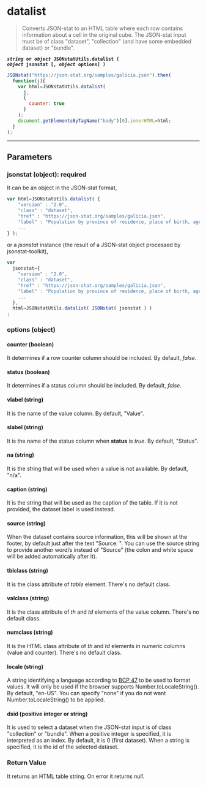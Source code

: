 # datalist

> Converts JSON-stat to an HTML table where each row contains information about a cell in the original cube. The JSON-stat input must be of class "dataset", "collection" (and have some embedded dataset) or "bundle".

**<code><i>string</i> or <i>object</i> JSONstatUtils.datalist ( <i>object</i> jsonstat [, <i>object</i> options] )
</code>**

```js
JSONstat("https://json-stat.org/samples/galicia.json").then(
  function(j){
    var html=JSONstatUtils.datalist(
      j,
      {
        counter: true
      }
    );
    document.getElementsByTagName("body")[0].innerHTML=html;
  }
);
```

***

## Parameters

### jsonstat (object): required

It can be an object in the JSON-stat format,

```js
var html=JSONstatUtils.datalist( {
    "version" : "2.0",
    "class" : "dataset",
    "href" : "https://json-stat.org/samples/galicia.json",
    "label" : "Population by province of residence, place of birth, age, gender and year in Galicia",
    ...
} );
```

or a *jsonstat* instance (the result of a JSON-stat object processed by jsonstat-toolkit),

```js
var
  jsonstat={
    "version" : "2.0",
    "class" : "dataset",
    "href" : "https://json-stat.org/samples/galicia.json",
    "label" : "Population by province of residence, place of birth, age, gender and year in Galicia",
    ...
  },
  html=JSONstatUtils.datalist( JSONstat( jsonstat ) )
;
```

### options (object)

#### counter (boolean)

It determines if a row counter column should be included. By default, *false*.

#### status (boolean)

It determines if a status column should be included. By default, *false*.

#### vlabel (string)

It is the name of the value column. By default, "Value".

#### slabel (string)

It is the name of the status column when **status** is *true*. By default, "Status".

#### na (string)

It is the string that will be used when a value is not available. By default, "n/a".

#### caption (string)

It is the string that will be used as the caption of the table. If it is not provided, the dataset label is used instead.

#### source (string)

When the dataset contains source information, this will be shown at the footer, by default just after the text "Source: ". You can use the source string to provide another word/s instead of "Source" (the colon and white space will be added automatically after it).

#### tblclass (string)

It is the class attribute of *table* element. There's no default class.

#### valclass (string)

It is the class attribute of *th* and *td* elements of the value column. There's no default class.

#### numclass (string)

It is the HTML class attribute of *th* and *td* elements in numeric columns (value and counter). There's no default class.

#### locale (string)

A string identifying a language according to [BCP 47](http://tools.ietf.org/html/rfc5646) to be used to format values. It will only be used if the browser supports Number.toLocaleString(). By default, "en-US". You can specify "none" if you do not want Number.toLocaleString() to be applied.

#### dsid (positive integer or string)

It is used to select a dataset when the JSON-stat input is of class "collection" or "bundle". When a positive integer is specified, it is interpreted as an index. By default, it is 0 (first dataset).  When a string is specified, it is the id of the selected dataset.

### Return Value

It returns an HTML table string. On error it returns *null*.
